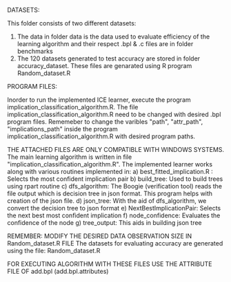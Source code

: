 
DATASETS:

This folder consists of two different datasets:
1) The data in folder data is the data used to evaluate efficiency of the learning algorithm and their respect .bpl & .c files are in folder benchmarks
2) The 120 datasets generated to test accuracy are stored in folder accuracy_dataset. These files are genarated using R program Random_dataset.R



PROGRAM FILES:

Inorder to run the implemented ICE learner, execute the program implication_classification_algorithm.R. The file implication_classification_algorithm.R need to be changed with
desired .bpl program files. Rememeber to change the varibles "path", "attr_path", "implications_path" inside the program implication_classification_algorithm.R with desired program paths.



THE ATTACHED FILES ARE ONLY COMPATIBLE WITH WINDOWS SYSTEMS. 
The main learning algorithm is written in file "implication_classification_algorithm.R". The implemented learner works along with various routines implemented in:
a) best_fitted_implication.R : Selects the most confident implication pair
b) build_tree: Used to build trees using rpart routine
c) dfs_algorithm: The Boogie (verification tool) reads the file output which is decision tree in json format. This program helps with creation of the json file.
d) json_tree: With the aid of dfs_algorithm, we convert the decision tree to json format
e) NextBestImplicationPair: Selects the next best most confident implication 
f) node_confidence: Evaluates the confidence of the node
g) tree_output: This aids in building json tree


REMEMBER: MODIFY THE DESIRED DATA OBSERVATION SIZE IN Random_dataset.R FILE
The datasets for evaluating accuracy are generated using the file:
Random_dataset.R

FOR EXECUTING ALGORITHM WITH THESE FILES USE THE ATTRIBUTE FILE OF add.bpl (add.bpl.attributes)

